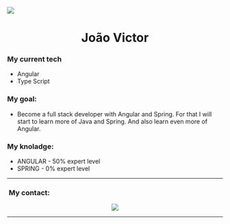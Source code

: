 ![](https://www.greekorthodoxchurchipswich.org/assets/images/large-images/lg-img-platytera.jpg)

<h1 align="center">João Victor</h1>

### My current tech
* Angular
* Type Script

### My goal:
* Become a full stack developer with Angular and Spring.
For that I will start to learn more of Java and Spring.
And also learn even more of Angular.

### My knoladge:
* ANGULAR - 50% expert level
* SPRING - 0% expert level 

---
### &nbsp;My contact:

<p align="center">
    <a href="mailto:drvictor321@gmail.com"><img src="https://img.shields.io/badge/-drvictor321@gmail.com-D14836?style=flat-square&logo=Gmail&logoColor=white"/></a>
</p>

---

